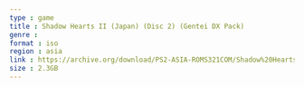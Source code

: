```yaml
---
type : game
title : Shadow Hearts II (Japan) (Disc 2) (Gentei DX Pack)
genre : 
format : iso
region : asia
link : https://archive.org/download/PS2-ASIA-ROMS321COM/Shadow%20Hearts%20II%20%28Japan%29%20%28Disc%202%29%20%28Gentei%20DX%20Pack%29.7z
size : 2.3GB
---
```


